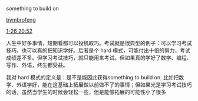 something to build on

[bymbrofeng](https://weibo.com/u/2054479803)

[1-26 20:52](https://weibo.com/2054479803/LcAeLEJLw)

人生中好多事情，短期看都可以投机取巧。考试就是很典型的例子：可以学习考试技巧，也可以真的把知识学好。后者是个 hard 模式，可能付出十倍的努力，考试成绩差不多。但学习考试技巧，就只能用来考试。但如果真的学好了数学、编程、写作、外语，终生都受益。

我对 hard 模式的定义是：是不是能因此获得something to build on. 比如把数学、外语学好，能在这基础上拓展做以前做不了的事情；但如果光是学习考试技巧的话，虽然当学生的时候会轻松一些，但是能够拓展的可能性小了很多